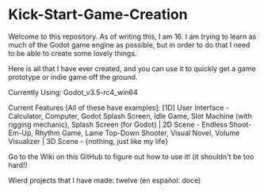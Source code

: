 # Kick-Start-Game-Creation

Welcome to this repository. As of writing this, I am 16. I am trying to learn as much of the Godot game engine as possible, but in order to do that I need to be able to create some lovely things.

Here is all that I have ever created, and you can use it to quickly get a game prototype or indie game off the ground.

Currently Using: Godot_v3.5-rc4_win64

Current Features [All of these have examples]: [1D] User Interface - Calculator, Computer, Godot Splash Screen, Idle Game, Slot Machine (with rigging mechanic), Splash Screen (for Godot)
| 2D Scene - Endless Shoot-Em-Up, Rhythm Game, Lame Top-Down Shooter, Visual Novel, Volume Visualizer
| 3D Scene - {nothing, just like my life}

Go to the Wiki on this GitHub to figure out how to use it! (it shouldn't be too hard!)

Wierd projects that I have made: twelve (en español: doce)
